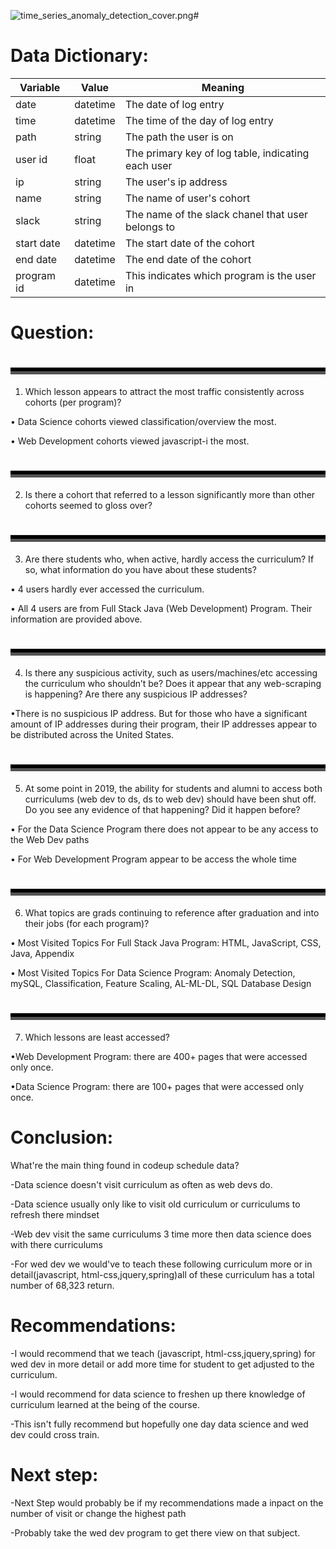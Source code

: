 ![time_series_anomaly_detection_cover.png](attachment:time_series_anomaly_detection_cover.png)# 

# Data Dictionary:
**Variable** |    **Value**    | **Meaning**
---|---|---
date | datetime | The date of log entry
time | datetime | The time of the day of log entry
path | string | The path the user is on
user id | float | The primary key of log table, indicating each user
ip | string | The user's ip address
name | string | The name of user's cohort
slack | string | The name of the slack chanel that user belongs to
start date| datetime | The start date of the cohort
end date | datetime | The end date of the cohort
program id | datetime | This indicates which program is the user in

# Question:
# <hr style="border-bottom: 10px groove black; margin-top: 1px; margin-bottom: 1px"></hr>
1. Which lesson appears to attract the most traffic consistently across cohorts (per program)?

• Data Science cohorts viewed classification/overview the most.

• Web Development cohorts viewed javascript-i the most.

# <hr style="border-bottom: 10px groove black; margin-top: 1px; margin-bottom: 1px"></hr>

2. Is there a cohort that referred to a lesson significantly more than other cohorts seemed to gloss over?

# <hr style="border-bottom: 10px groove black; margin-top: 1px; margin-bottom: 1px"></hr>

3. Are there students who, when active, hardly access the curriculum? If so, what information do you have about these students?

• 4 users hardly ever accessed the curriculum.

• All 4 users are from Full Stack Java (Web Development) Program. Their information are provided above.
# <hr style="border-bottom: 10px groove black; margin-top: 1px; margin-bottom: 1px"></hr>

4. Is there any suspicious activity, such as users/machines/etc accessing the curriculum who shouldn’t be? Does it appear that any web-scraping is happening? Are there any suspicious IP addresses?

•There is no suspicious IP address. But for those who have a significant amount of IP addresses during their program, their IP addresses appear to be distributed across the United States.
# <hr style="border-bottom: 10px groove black; margin-top: 1px; margin-bottom: 1px"></hr>

5. At some point in 2019, the ability for students and alumni to access both curriculums (web dev to ds, ds to web dev) should have been shut off. Do you see any evidence of that happening? Did it happen before?

• For the Data Science Program there does not appear to be any access to the Web Dev paths

• For Web Development Program appear to be access the whole time
# <hr style="border-bottom: 10px groove black; margin-top: 1px; margin-bottom: 1px"></hr>

6. What topics are grads continuing to reference after graduation and into their jobs (for each program)?

• Most Visited Topics For Full Stack Java Program: HTML, JavaScript, CSS, Java, Appendix

• Most Visited Topics For Data Science Program: Anomaly Detection, mySQL, Classification, Feature Scaling, AL-ML-DL, SQL Database Design
# <hr style="border-bottom: 10px groove black; margin-top: 1px; margin-bottom: 1px"></hr>

7. Which lessons are least accessed? 

•Web Development Program: there are 400+ pages that were accessed only once. 

•Data Science Program: there are 100+ pages that were accessed only once.

# Conclusion:

What're the main thing found in codeup schedule data?

-Data science doesn't visit curriculum as often as web devs do.

-Data science usually only like to visit old curriculum or curriculums to refresh there mindset 

-Web dev visit the same curriculums 3 time more then data science does with there curriculums 

-For wed dev we would've to teach these following curriculum more or in detail(javascript,  html-css,jquery,spring)all of these curriculum has a total number of 68,323 return.

# Recommendations:

-I would recommend that we teach (javascript, html-css,jquery,spring) for wed dev in more detail or add more time for student to get adjusted to the curriculum. 

-I would recommend for data science to freshen up there knowledge of curriculum learned at the being of the course.

-This isn't fully recommend but hopefully one day data science and wed dev could cross train. 
 
# Next step: 

-Next Step would probably be if my recommendations made a inpact on the number of visit or change the highest path 

-Probably take the wed dev program to get there view on that subject.
